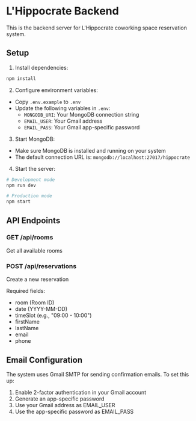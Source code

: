 # L'Hippocrate Backend

This is the backend server for L'Hippocrate coworking space reservation system.

## Setup

1. Install dependencies:
```bash
npm install
```

2. Configure environment variables:
- Copy `.env.example` to `.env`
- Update the following variables in `.env`:
  - `MONGODB_URI`: Your MongoDB connection string
  - `EMAIL_USER`: Your Gmail address
  - `EMAIL_PASS`: Your Gmail app-specific password

3. Start MongoDB:
- Make sure MongoDB is installed and running on your system
- The default connection URL is: `mongodb://localhost:27017/hippocrate`

4. Start the server:
```bash
# Development mode
npm run dev

# Production mode
npm start
```

## API Endpoints

### GET /api/rooms
Get all available rooms

### POST /api/reservations
Create a new reservation

Required fields:
- room (Room ID)
- date (YYYY-MM-DD)
- timeSlot (e.g., "09:00 - 10:00")
- firstName
- lastName
- email
- phone

## Email Configuration

The system uses Gmail SMTP for sending confirmation emails. To set this up:

1. Enable 2-factor authentication in your Gmail account
2. Generate an app-specific password
3. Use your Gmail address as EMAIL_USER
4. Use the app-specific password as EMAIL_PASS 